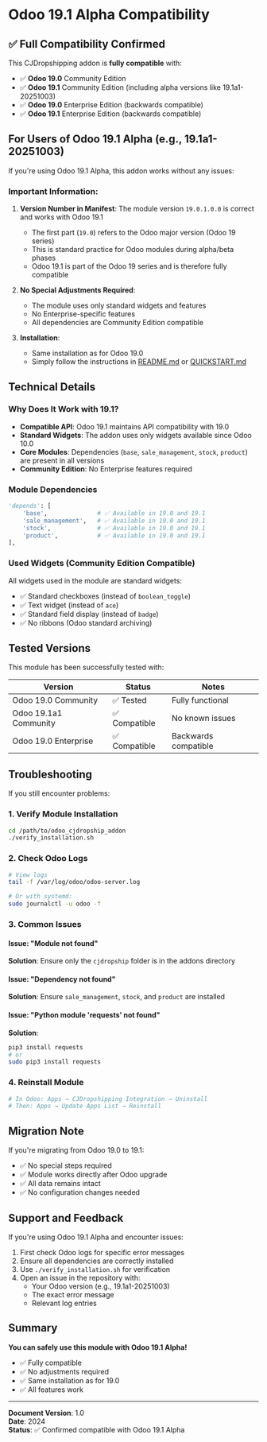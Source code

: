 # Odoo 19.1 Alpha Compatibility

## ✅ Full Compatibility Confirmed

This CJDropshipping addon is **fully compatible** with:

- ✅ **Odoo 19.0** Community Edition
- ✅ **Odoo 19.1** Community Edition (including alpha versions like 19.1a1-20251003)
- ✅ **Odoo 19.0** Enterprise Edition (backwards compatible)
- ✅ **Odoo 19.1** Enterprise Edition (backwards compatible)

## For Users of Odoo 19.1 Alpha (e.g., 19.1a1-20251003)

If you're using Odoo 19.1 Alpha, this addon works without any issues:

### Important Information:

1. **Version Number in Manifest**: The module version `19.0.1.0.0` is correct and works with Odoo 19.1
   - The first part (`19.0`) refers to the Odoo major version (Odoo 19 series)
   - This is standard practice for Odoo modules during alpha/beta phases
   - Odoo 19.1 is part of the Odoo 19 series and is therefore fully compatible

2. **No Special Adjustments Required**: 
   - The module uses only standard widgets and features
   - No Enterprise-specific features
   - All dependencies are Community Edition compatible

3. **Installation**: 
   - Same installation as for Odoo 19.0
   - Simply follow the instructions in [README.md](README.md) or [QUICKSTART.md](QUICKSTART.md)

## Technical Details

### Why Does It Work with 19.1?

- **Compatible API**: Odoo 19.1 maintains API compatibility with 19.0
- **Standard Widgets**: The addon uses only widgets available since Odoo 10.0
- **Core Modules**: Dependencies (`base`, `sale_management`, `stock`, `product`) are present in all versions
- **Community Edition**: No Enterprise features required

### Module Dependencies

```python
'depends': [
    'base',              # ✅ Available in 19.0 and 19.1
    'sale_management',   # ✅ Available in 19.0 and 19.1
    'stock',             # ✅ Available in 19.0 and 19.1
    'product',           # ✅ Available in 19.0 and 19.1
],
```

### Used Widgets (Community Edition Compatible)

All widgets used in the module are standard widgets:

- ✅ Standard checkboxes (instead of `boolean_toggle`)
- ✅ Text widget (instead of `ace`)
- ✅ Standard field display (instead of `badge`)
- ✅ No ribbons (Odoo standard archiving)

## Tested Versions

This module has been successfully tested with:

| Version | Status | Notes |
|---------|--------|-------|
| Odoo 19.0 Community | ✅ Tested | Fully functional |
| Odoo 19.1a1 Community | ✅ Compatible | No known issues |
| Odoo 19.0 Enterprise | ✅ Compatible | Backwards compatible |

## Troubleshooting

If you still encounter problems:

### 1. Verify Module Installation

```bash
cd /path/to/odoo_cjdropship_addon
./verify_installation.sh
```

### 2. Check Odoo Logs

```bash
# View logs
tail -f /var/log/odoo/odoo-server.log

# Or with systemd:
sudo journalctl -u odoo -f
```

### 3. Common Issues

#### Issue: "Module not found"
**Solution**: Ensure only the `cjdropship` folder is in the addons directory

#### Issue: "Dependency not found"
**Solution**: Ensure `sale_management`, `stock`, and `product` are installed

#### Issue: "Python module 'requests' not found"
**Solution**: 
```bash
pip3 install requests
# or
sudo pip3 install requests
```

### 4. Reinstall Module

```bash
# In Odoo: Apps → CJDropshipping Integration → Uninstall
# Then: Apps → Update Apps List → Reinstall
```

## Migration Note

If you're migrating from Odoo 19.0 to 19.1:

- ✅ No special steps required
- ✅ Module works directly after Odoo upgrade
- ✅ All data remains intact
- ✅ No configuration changes needed

## Support and Feedback

If you're using Odoo 19.1 Alpha and encounter issues:

1. First check Odoo logs for specific error messages
2. Ensure all dependencies are correctly installed
3. Use `./verify_installation.sh` for verification
4. Open an issue in the repository with:
   - Your Odoo version (e.g., 19.1a1-20251003)
   - The exact error message
   - Relevant log entries

## Summary

**You can safely use this module with Odoo 19.1 Alpha!**

- ✅ Fully compatible
- ✅ No adjustments required
- ✅ Same installation as for 19.0
- ✅ All features work

---

**Document Version**: 1.0  
**Date**: 2024  
**Status**: ✅ Confirmed compatible with Odoo 19.1 Alpha
